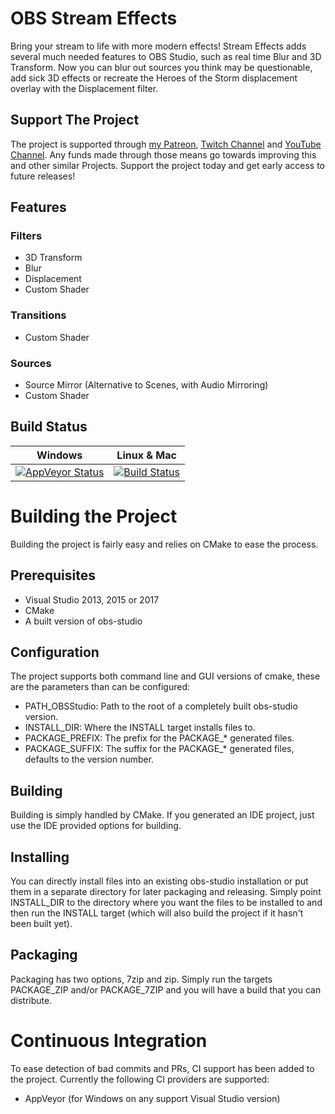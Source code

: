 # OBS Stream Effects
Bring your stream to life with more modern effects! Stream Effects adds several much needed features to OBS Studio, such as real time Blur and 3D Transform. Now you can blur out sources you think may be questionable, add sick 3D effects or recreate the Heroes of the Storm displacement overlay with the Displacement filter.

## Support The Project
The project is supported through [my Patreon](https://www.patreon.com/Xaymar), [Twitch Channel](https://www.twitch.tv/xaymar/) and [YouTube Channel](https://www.youtube.com/c/Xaymar). Any funds made through those means go towards improving this and other similar Projects. Support the project today and get early access to future releases!

## Features
### Filters
- 3D Transform
- Blur
- Displacement
- Custom Shader

### Transitions
- Custom Shader

### Sources
- Source Mirror (Alternative to Scenes, with Audio Mirroring)
- Custom Shader

## Build Status
| Windows | Linux & Mac |
|---------|-------------|
| [![AppVeyor Status](https://ci.appveyor.com/api/projects/status/github/Xaymar/obs-stream-effects?branch=master&svg=true)](https://ci.appveyor.com/project/Xaymar/obs-stream-effects) | [![Build Status](https://travis-ci.org/Xaymar/obs-stream-effects.svg?branch=master)](https://travis-ci.org/Xaymar/obs-stream-effects) |

# Building the Project
Building the project is fairly easy and relies on CMake to ease the process.

## Prerequisites
- Visual Studio 2013, 2015 or 2017
- CMake
- A built version of obs-studio

## Configuration
The project supports both command line and GUI versions of cmake, these are the parameters than can be configured:

- PATH_OBSStudio: Path to the root of a completely built obs-studio version.
- INSTALL_DIR: Where the INSTALL target installs files to.
- PACKAGE_PREFIX: The prefix for the PACKAGE_* generated files.
- PACKAGE_SUFFIX: The suffix for the PACKAGE_* generated files, defaults to the version number.

## Building
Building is simply handled by CMake. If you generated an IDE project, just use the IDE provided options for building.

## Installing
You can directly install files into an existing obs-studio installation or put them in a separate directory for later packaging and releasing. Simply point INSTALL_DIR to the directory where you want the files to be installed to and then run the INSTALL target (which will also build the project if it hasn't been built yet).

## Packaging
Packaging has two options, 7zip and zip. Simply run the targets PACKAGE_ZIP and/or PACKAGE_7ZIP and you will have a build that you can distribute. 

# Continuous Integration
To ease detection of bad commits and PRs, CI support has been added to the project. Currently the following CI providers are supported:

- AppVeyor (for Windows on any support Visual Studio version)
